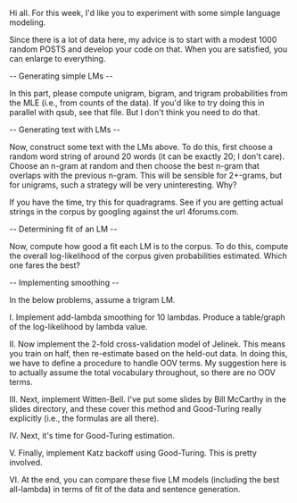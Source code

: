 Hi all. For this week, I'd like you to experiment with some simple language modeling.

Since there is a lot of data here, my advice is to start with a modest 1000 random POSTS and develop your code on that. When you are satisfied, you can enlarge to everything.

-- Generating simple LMs --

In this part, please compute unigram, bigram, and trigram probabilities from the MLE (i.e., from counts of the data).
If you'd like to try doing this in parallel with qsub, see that file. But I don't think you need to do that.

-- Generating text with LMs --

Now, construct some text with the LMs above. To do this, first choose a random word string of around 20 words (it can be exactly 20; I don't care). Choose an n-gram at random and then choose the best n-gram that overlaps with the previous n-gram. This will be sensible for 2+-grams, but for unigrams, such a strategy will be very uninteresting. Why?

If you have the time, try this for quadragrams. See if you are getting actual strings in the corpus by googling against the url 4forums.com.

--  Determining fit of an LM --

Now, compute how good a fit each LM is to the corpus. To do this, compute the overall log-likelihood of the corpus given probabilities estimated. Which one fares the best?

-- Implementing smoothing --

In the below problems, assume a trigram LM.

I. Implement add-lambda smoothing for 10 lambdas. Produce a table/graph of the log-likelihood by lambda value.

II. Now implement the 2-fold cross-validation model of Jelinek. This means you train on half, then re-estimate based on the held-out data. In doing this, we have to define a procedure to handle OOV terms. My suggestion here is to actually assume the total vocabulary throughout, so there are no OOV terms. 

III. Next, implement Witten-Bell. I've put some slides by Bill McCarthy in the slides directory, and these cover this method and Good-Turing really explicitly (i.e., the formulas are all there).

IV. Next, it's time for Good-Turing estimation. 

V. Finally, implement Katz backoff using Good-Turing. This is pretty involved. 

VI. At the end, you can compare these five LM models (including the best all-lambda) in terms of fit of the data and sentence generation.